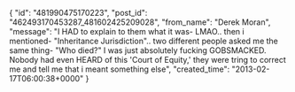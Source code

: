  {
   "id": "481990475170223",
   "post_id": "462493170453287_481602425209028",
   "from_name": "Derek Moran",
   "message": "I HAD to explain to them what it was- LMAO.. then i mentioned- \"Inheritance Jurisdiction\".. two different people asked me the same thing- \"Who died?\" I was just absolutely fucking GOBSMACKED. Nobody had even HEARD of this 'Court of Equity,' they were tring to correct me and tell me that i meant something else",
   "created_time": "2013-02-17T06:00:38+0000"
 }
